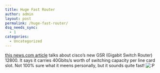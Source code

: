 ```yaml
---
title: Huge Fast Router
author: admin
layout: post
permalink: /huge-fast-router/
dsq_needs_sync:
  - 1
categories:
  - Uncategorized
---
```

[this news.com article][1] talks about cisco&#8217;s new GSR (Gigabit Switch Router) 12800. It says it carries 40Gbits/s worth of switching capacity per line card slot. Not 100% sure what it meens personally, but it sounds quite fast! <img src="http://blog.lotas-smartman.net/wp-includes/images/smilies/icon_razz.gif" alt=":P" class="wp-smiley" />

 [1]: http://news.com.com/2100-1033-5119761.html